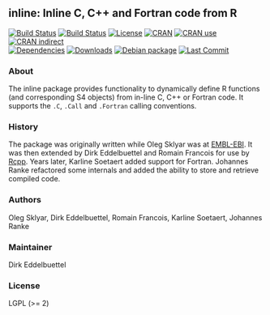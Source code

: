 ## inline: Inline C, C++ and Fortran code from R

[![Build Status](https://travis-ci.org/eddelbuettel/inline.png)](https://travis-ci.org/eddelbuettel/inline) 
[![Build Status](https://github.com/eddelbuettel/inline/workflows/ci/badge.svg)](https://github.com/eddelbuettel/inline/actions?query=workflow%3Aci)
[![License](https://img.shields.io/badge/license-LGPL%20%28%3E%3D%202%29-brightgreen)](https://www.gnu.org/licenses/lgpl-3.0.html) 
[![CRAN](https://www.r-pkg.org/badges/version/inline)](https://cran.r-project.org/package=inline) 
[![CRAN use](https://jangorecki.gitlab.io/rdeps/inline/CRAN_usage.svg?sanitize=true)](https://cran.r-project.org/package=inline) 
[![CRAN indirect](https://jangorecki.gitlab.io/rdeps/inline/indirect_usage.svg?sanitize=true)](https://cran.r-project.org/package=inline)  
[![Dependencies](https://tinyverse.netlify.com/badge/inline)](https://cran.r-project.org/package=inline) 
[![Downloads](https://cranlogs.r-pkg.org/badges/inline?color=brightgreen)](https://www.r-pkg.org/pkg/inline) 
[![Debian package](https://img.shields.io/debian/v/r-cran-inline/sid?color=brightgreen)](https://packages.debian.org/sid/r-cran-inline)
[![Last Commit](https://img.shields.io/github/last-commit/eddelbuettel/inline)](https://github.com/eddelbuettel/inline)

### About

The inline package provides functionality to dynamically define R functions
(and corresponding S4 objects) from in-line C, C++ or Fortran code. It
supports the `.C`, `.Call` and `.Fortran` calling conventions.

### History

The package was originally written while Oleg Sklyar was at
[EMBL-EBI](https://www.ebi.ac.uk/).  It was then extended by Dirk
Eddelbuettel and Romain Francois for use by
[Rcpp](https://dirk.eddelbuettel.com/code/rcpp.html). Years later, Karline
Soetaert added support for Fortran. Johannes Ranke refactored some internals
and added the ability to store and retrieve compiled code.

### Authors

Oleg Sklyar, Dirk Eddelbuettel, Romain Francois, Karline Soetaert, Johannes Ranke

### Maintainer

Dirk Eddelbuettel

### License

LGPL (>= 2)
